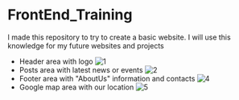# FrontEnd_Training
I made this repository to try to create a basic website. I will use this knowledge for my future websites and projects

- Header area with logo
![1](https://github.com/min4uk/FrontEnd_Training/assets/68245598/fbab74bc-fc7d-408c-b351-3567612aeb01)
- Posts area with latest news or events
![2](https://github.com/min4uk/FrontEnd_Training/assets/68245598/516501a8-34f2-409e-b39e-5eb47247ee10)
- Footer area with "AboutUs" information and contacts
![4](https://github.com/min4uk/FrontEnd_Training/assets/68245598/7def9efd-4f57-4b4c-a123-4583845ea384)
- Google map area with our location
![5](https://github.com/min4uk/FrontEnd_Training/assets/68245598/5373c838-361d-4bac-9e98-82232ac5ac26)

